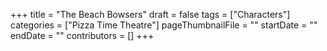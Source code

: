 +++
title = "The Beach Bowsers"
draft = false
tags = ["Characters"]
categories = ["Pizza Time Theatre"]
pageThumbnailFile = ""
startDate = ""
endDate = ""
contributors = []
+++

